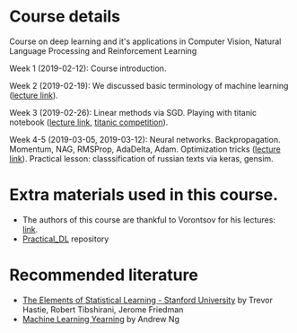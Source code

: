 # Course details

Course on deep learning and it's applications in Computer Vision, Natural Language Processing and Reinforcement Learning

Week 1 (2019-02-12): Course introduction. 

Week 2 (2019-02-19): We discussed basic terminology of machine learning ([lecture link](http://www.machinelearning.ru/wiki/images/f/fc/Voron-ML-Intro-slides.pdf)).

Week 3 (2019-02-26): Linear methods via SGD. Playing with titanic notebook ([lecture link](http://www.machinelearning.ru/wiki/images/5/53/Voron-ML-Lin-SG.pdf), [titanic competition](https://www.kaggle.com/francksylla/titanic-machine-learning-from-disaster)).

Week 4-5 (2019-03-05, 2019-03-12): Neural networks. Backpropagation. Momentum, NAG, RMSProp, AdaDelta, Adam. Optimization tricks ([lecture link](http://www.machinelearning.ru/wiki/images/3/38/Voron-ML-NeuralNets1-2018-slides.pdf)). Practical lesson: classsification of russian texts via keras, gensim.

# Extra materials used in this course.
 - The authors of this course are thankful to Vorontsov for his lectures: [link](http://www.machinelearning.ru/wiki/index.php?title=%D0%9C%D0%B0%D1%88%D0%B8%D0%BD%D0%BD%D0%BE%D0%B5_%D0%BE%D0%B1%D1%83%D1%87%D0%B5%D0%BD%D0%B8%D0%B5_%28%D0%BA%D1%83%D1%80%D1%81_%D0%BB%D0%B5%D0%BA%D1%86%D0%B8%D0%B9%2C_%D0%9A.%D0%92.%D0%92%D0%BE%D1%80%D0%BE%D0%BD%D1%86%D0%BE%D0%B2%29).
 - [Practical_DL](https://github.com/yandexdataschool/Practical_DL) repository

# Recommended literature
 - [The Elements of Statistical Learning - Stanford University](https://web.stanford.edu/~hastie/ElemStatLearn//printings/ESLII_print10.pdf) by Trevor Hastie, Robert Tibshirani, Jerome Friedman
 - [Machine Learning Yearning](https://www.mlyearning.org/) by Andrew Ng
